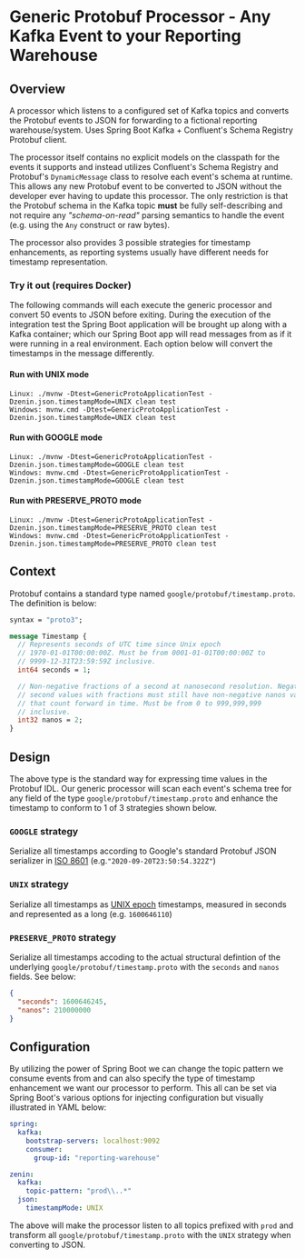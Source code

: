 # Generic Protobuf Processor - Any Kafka Event to your Reporting Warehouse

## Overview

A processor which listens to a configured set of Kafka topics and converts
the Protobuf events to JSON for forwarding to a fictional reporting warehouse/system. Uses
Spring Boot Kafka + Confluent's Schema Registry Protobuf client.

The processor itself contains no explicit models on the classpath for the
events it supports and instead utilizes Confluent's Schema Registry
and Protobuf's `DynamicMessage` class to resolve each event's schema
at runtime. This allows any new Protobuf event to be converted to JSON
without the developer ever having to update this processor.
The only restriction is that the Protobuf schema in the Kafka topic **must** 
be fully self-describing and not require any _"schema-on-read"_ parsing semantics
to handle the event (e.g. using the `Any` construct or raw bytes).

The processor also provides 3 possible strategies for timestamp enhancements, as reporting systems
usually have different needs for timestamp representation.

### Try it out (requires Docker)

The following commands will each execute the generic processor and convert 50 events to JSON
before exiting. During the execution of the integration test the Spring Boot application will be 
brought up along with a Kafka container; which our Spring Boot app will read messages from as if
it were running in a real environment. Each option below will convert the timestamps in the message
differently.

#### Run with UNIX mode
```shell script
Linux: ./mvnw -Dtest=GenericProtoApplicationTest -Dzenin.json.timestampMode=UNIX clean test
Windows: mvnw.cmd -Dtest=GenericProtoApplicationTest -Dzenin.json.timestampMode=UNIX clean test
```

#### Run with GOOGLE mode
```shell script
Linux: ./mvnw -Dtest=GenericProtoApplicationTest -Dzenin.json.timestampMode=GOOGLE clean test
Windows: mvnw.cmd -Dtest=GenericProtoApplicationTest -Dzenin.json.timestampMode=GOOGLE clean test
```

#### Run with PRESERVE_PROTO mode
```shell script
Linux: ./mvnw -Dtest=GenericProtoApplicationTest -Dzenin.json.timestampMode=PRESERVE_PROTO clean test
Windows: mvnw.cmd -Dtest=GenericProtoApplicationTest -Dzenin.json.timestampMode=PRESERVE_PROTO clean test
```

## Context

Protobuf contains a standard type named `google/protobuf/timestamp.proto`. The definition
is below:

```protobuf
syntax = "proto3";

message Timestamp {
  // Represents seconds of UTC time since Unix epoch
  // 1970-01-01T00:00:00Z. Must be from 0001-01-01T00:00:00Z to
  // 9999-12-31T23:59:59Z inclusive.
  int64 seconds = 1;

  // Non-negative fractions of a second at nanosecond resolution. Negative
  // second values with fractions must still have non-negative nanos values
  // that count forward in time. Must be from 0 to 999,999,999
  // inclusive.
  int32 nanos = 2;
}
```

## Design

The above type is the standard way for expressing time values in the Protobuf
IDL. Our generic processor will scan each event's schema tree for any field of the type 
`google/protobuf/timestamp.proto` and enhance the timestamp to conform to 1 of 3 
strategies shown below.

### `GOOGLE` strategy

Serialize all timestamps according to Google's standard Protobuf 
JSON serializer in [ISO 8601](https://en.wikipedia.org/wiki/ISO_8601)
(e.g.`"2020-09-20T23:50:54.322Z"`)

### `UNIX` strategy

Serialize all timestamps as [UNIX epoch](https://en.wikipedia.org/wiki/Unix_time) 
timestamps, measured in seconds and represented as a long (e.g. `1600646110`)

### `PRESERVE_PROTO` strategy 

Serialize all timestamps accoding to the actual 
structural defintion of the underlying `google/protobuf/timestamp.proto` with the
`seconds` and `nanos` fields. See below:

```json
{
  "seconds": 1600646245,
  "nanos": 210000000
}
```

## Configuration

By utilizing the power of Spring Boot we can change the topic pattern we consume events from and can
also specify the type of timestamp enhancement we want our processor to perform. This all can be set
via Spring Boot's various options for injecting configuration but visually illustrated in YAML below:

```yaml
spring:
  kafka:
    bootstrap-servers: localhost:9092
    consumer:
      group-id: "reporting-warehouse"

zenin:
  kafka:
    topic-pattern: "prod\\..*"
  json:
    timestampMode: UNIX
```

The above will make the processor listen to all topics prefixed with `prod` and transform all 
`google/protobuf/timestamp.proto` with the `UNIX` strategy when converting to JSON.
